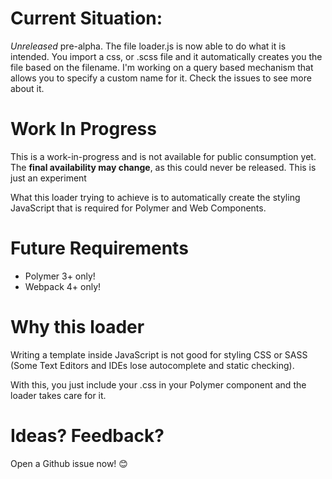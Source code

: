 # Current Situation:
*Unreleased* pre-alpha. 
The file loader.js is now able to do what it is intended. You import a css, or .scss file and it automatically creates you the file based on the filename. I'm working on a query based mechanism that allows you to specify a custom name for it. Check the issues to see more about it.


# Work In Progress
This is a work-in-progress and is not available for public consumption yet. The **final availability may change**, as this could never be released. This is just an experiment

What this loader trying to achieve is to automatically create the styling JavaScript that is required for Polymer and Web Components.

# Future Requirements
* Polymer 3+ only!
* Webpack 4+ only!


# Why this loader
Writing a template inside JavaScript is not good for styling CSS or SASS (Some Text Editors and IDEs lose autocomplete and static checking). 

With this, you just include your .css in your Polymer component and the loader takes care for it. 



# Ideas? Feedback?
Open a Github issue now! 😊